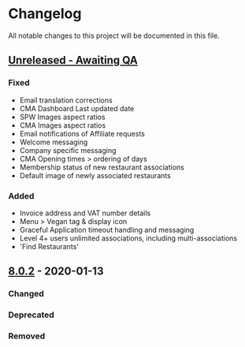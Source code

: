 # Changelog
All notable changes to this project will be documented in this file.

## [Unreleased - Awaiting QA]

### Fixed 
- Email translation corrections
- CMA Dashboard Last updated date
- SPW Images aspect ratios
- CMA Images aspect ratios
- Email notifications of Affiliate requests
- Welcome messaging
- Company specific messaging
- CMA Opening times > ordering of days
- Membership status of new restaurant associations
- Default image of newly associated restaurants

### Added
- Invoice address and VAT number details
- Menu > Vegan tag & display icon
- Graceful Application timeout handling and messaging
- Level 4+ users unlimited associations, including multi-associations
- 'Find Restaurants'
 


## [8.0.2] - 2020-01-13

### Changed
### Deprecated
### Removed

[Unreleased - Awaiting QA]: https://github.com/olivierlacan/keep-a-changelog/compare/v1.1.0...HEAD
[8.0.2]: https://github.com/olivierlacan/keep-a-changelog/compare/v1.0.0...v1.1.0


